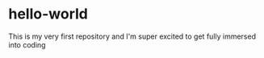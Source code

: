 # hello-world
This is my very first repository and I'm super excited to get fully immersed into coding
